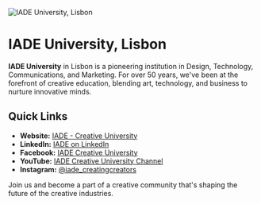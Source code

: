 ![IADE University, Lisbon](https://res.cloudinary.com/centro-garrigues/image/upload/c_fill,g_faces:center,f_webp,ar_2/IADEpro/11_patios_interiores_002.0000_8166cee0-a8bc-4bc2-86fd-a914385d8314)



# IADE University, Lisbon

**IADE University** in Lisbon is a pioneering institution in Design, Technology, Communications, and Marketing. For over 50 years, we've been at the forefront of creative education, blending art, technology, and business to nurture innovative minds.

## Quick Links

- **Website:** [IADE - Creative University](https://www.iade.europeia.pt/en/)
- **LinkedIn:** [IADE on LinkedIn](https://www.linkedin.com/school/iade/)
- **Facebook:** [IADE Creative University](http://www.facebook.com/pages/IADE-Creative-University/111971678850118)
- **YouTube:** [IADE Creative University Channel](http://www.youtube.com/user/IADEcreativeU)
- **Instagram:** [@iade_creatingcreators](https://www.instagram.com/iade_creatingcreators/)

Join us and become a part of a creative community that's shaping the future of the creative industries.
